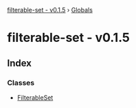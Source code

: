 [filterable-set - v0.1.5](README.md) › [Globals](globals.md)

# filterable-set - v0.1.5

## Index

### Classes

* [FilterableSet](classes/filterableset.md)
